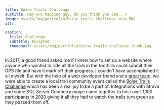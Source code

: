 ```yaml
---
title: Boise Trails Challenge
subtitle: Hey GPS mapping guy, do you think you can...?
image: assets/img/portfolio/boise_trails_challenge_snip.PNG
alt: 

caption:
  title: Challenge
  subtitle: Accepted
  thumbnail: assets/img/portfolio/boise_trails_challenge_thumb.jpg
---
```

In 2017, a good friend asked me if I knew how to set up a website where anyone who wanted to ride all the trails in the foothills could submit their GPS file and have it mark off their progress. I couldn't have accomplished it all myself. But with the help of a web developer friend and a <a href="https://www.instagram.com/boisetrailpics/" target="_blank">great team</a>, we were able to create a local trail community event called the <a href="https://boisetrailschallenge.com/" target="_blank">Boise Trails Challenge</a> which has been a real joy to be a part of. Integrations with Strava and some SQL Server Geometry *magic* came together to host over 1,100 participants in 2020 giving it all they had to watch the trails turn green as they passed them off.

